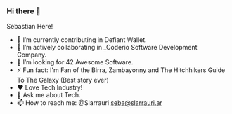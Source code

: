 ### Hi there 👋

Sebastian Here! 

- 🔭 I’m currently contributing in Defiant Wallet. 
- 🌱 I’m actively collaborating in _Coderio Software Development Company.
- 🤔 I’m looking for 42 Awesome Software.
- ⚡ Fun fact: I'm Fan of the Birra, Zambayonny and The Hitchhikers Guide To The Galaxy (Best story ever)
- ❤️ Love Tech Industry!
- 💬 Ask me about Tech.
- 📫 How to reach me: @Slarrauri seba@slarrauri.ar

<!--
**slarrauri/slarrauri** is a ✨ _special_ ✨ repository because its `README.md` (this file) appears on your GitHub profile.

Here are some ideas to get you started:

- 👯 I’m looking to collaborate on the development of 
- 😄 Pronouns: He/Him/His/They

TODO: 
  - Add PDF download in CV Section 



-->
